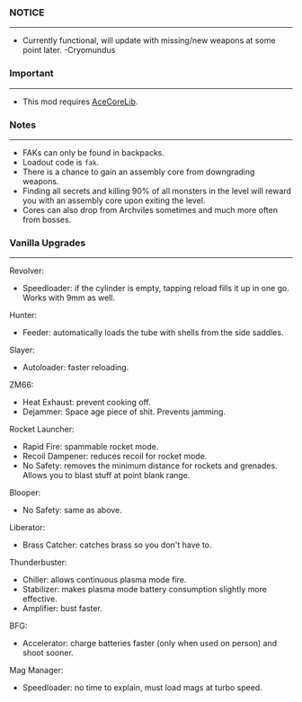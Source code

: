 ### NOTICE ###
---
- Currently functional, will update with missing/new weapons at some point later. -Cryomundus

### Important
---
- This mod requires [AceCoreLib](https://github.com/HDest-Community/AceCoreLib).

### Notes
---
- FAKs can only be found in backpacks. 
- Loadout code is `fak`.
- There is a chance to gain an assembly core from downgrading weapons.
- Finding all secrets and killing 90% of all monsters in the level will reward you with an assembly core upon exiting the level.
- Cores can also drop from Archviles sometimes and much more often from bosses.

### Vanilla Upgrades
---
Revolver:
- Speedloader: if the cylinder is empty, tapping reload fills it up in one go. Works with 9mm as well.

Hunter:
- Feeder: automatically loads the tube with shells from the side saddles.

Slayer:
- Autoloader: faster reloading.

ZM66:
- Heat Exhaust: prevent cooking off.
- Dejammer: Space age piece of shit. Prevents jamming.

Rocket Launcher:
- Rapid Fire: spammable rocket mode.
- Recoil Dampener: reduces recoil for rocket mode.
- No Safety: removes the minimum distance for rockets and grenades. Allows you to blast stuff at point blank range.

Blooper:
- No Safety: same as above.

Liberator:
- Brass Catcher: catches brass so you don't have to.

Thunderbuster:
- Chiller: allows continuous plasma mode fire.
- Stabilizer: makes plasma mode battery consumption slightly more effective.
- Amplifier: bust faster.

BFG:
- Accelerator: charge batteries faster (only when used on person) and shoot sooner.

Mag Manager:
- Speedloader: no time to explain, must load mags at turbo speed.
